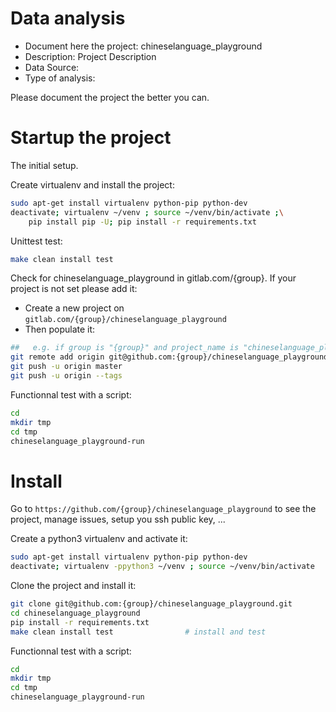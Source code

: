 # Data analysis
- Document here the project: chineselanguage_playground
- Description: Project Description
- Data Source:
- Type of analysis:

Please document the project the better you can.

# Startup the project

The initial setup.

Create virtualenv and install the project:
```bash
sudo apt-get install virtualenv python-pip python-dev
deactivate; virtualenv ~/venv ; source ~/venv/bin/activate ;\
    pip install pip -U; pip install -r requirements.txt
```

Unittest test:
```bash
make clean install test
```

Check for chineselanguage_playground in gitlab.com/{group}.
If your project is not set please add it:

- Create a new project on `gitlab.com/{group}/chineselanguage_playground`
- Then populate it:

```bash
##   e.g. if group is "{group}" and project_name is "chineselanguage_playground"
git remote add origin git@github.com:{group}/chineselanguage_playground.git
git push -u origin master
git push -u origin --tags
```

Functionnal test with a script:

```bash
cd
mkdir tmp
cd tmp
chineselanguage_playground-run
```

# Install

Go to `https://github.com/{group}/chineselanguage_playground` to see the project, manage issues,
setup you ssh public key, ...

Create a python3 virtualenv and activate it:

```bash
sudo apt-get install virtualenv python-pip python-dev
deactivate; virtualenv -ppython3 ~/venv ; source ~/venv/bin/activate
```

Clone the project and install it:

```bash
git clone git@github.com:{group}/chineselanguage_playground.git
cd chineselanguage_playground
pip install -r requirements.txt
make clean install test                # install and test
```
Functionnal test with a script:

```bash
cd
mkdir tmp
cd tmp
chineselanguage_playground-run
```
